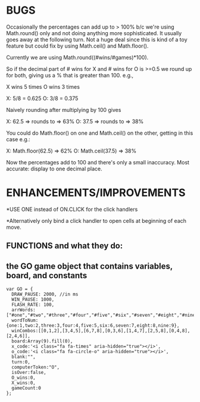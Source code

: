 # BUGS

Occasionally the percentages can add up to > 100% b/c we're using Math.round() only and not doing anything more sophisticated. It usually goes away at the following turn. Not a huge deal since this is kind of a toy feature but could fix by using Math.ceil() and Math.floor().

Currently we are using Math.round((#wins/#games)*100).

So if the decimal part of # wins for X and # wins for O is >=0.5 we round up for both, giving us a % that is greater than 100.
e.g.,

X wins 5 times
O wins 3 times

X: 5/8 = 0.625
O: 3/8 = 0.375

Naively rounding after multiplying by 100 gives

X: 62.5 => rounds to => 63%
O: 37.5 => rounds to => 38%

You could do Math.floor() on one and Math.ceil() on the other, getting in this case e.g.:

X: Math.floor(62.5) => 62%
O: Math.ceil(37.5) => 38%

Now the percentages add to 100 and there's only a small inaccuracy. Most accurate: display to one decimal place.

# ENHANCEMENTS/IMPROVEMENTS

*USE ONE instead of ON.CLICK for the click handlers

*Alternatively only bind a click handler to open cells at beginning of each move.

## FUNCTIONS and what they do:

## the GO game object that contains variables, board, and constants
```
var GO = {
  DRAW_PAUSE: 2000, //in ms
  WIN_PAUSE: 1000,
  FLASH_RATE: 100,
  arrWords:["#one","#two","#three","#four","#five","#six","#seven","#eight","#nine"],
  wordToNum:{one:1,two:2,three:3,four:4,five:5,six:6,seven:7,eight:8,nine:9},
  winCombos:[[0,1,2],[3,4,5],[6,7,8],[0,3,6],[1,4,7],[2,5,8],[0,4,8],[2,4,6]],
  board:Array(9).fill(0),
  x_code:'<i class="fa fa-times" aria-hidden="true"></i>',
  o_code:'<i class="fa fa-circle-o" aria-hidden="true"></i>',
  blank:"",
  turn:0,
  computerToken:"O",
  isOver:false,
  O_wins:0,
  X_wins:0,
  gameCount:0
};
```